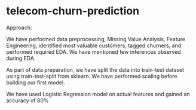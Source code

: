 # telecom-churn-prediction
Approach:

We have performed data preprocessing, Missing Value Analysis, Feature Engineering, identified most valuable customers, tagged churners, and performed required EDA. We have mentioned few inferences observed during EDA.

As part of data preparation, we have split the data into train-test dataset using train-test-split from sklearn. We have performed scaling before building our first model.

We have used Logistic Regression model on actual features and gained an accuracy of 80%
